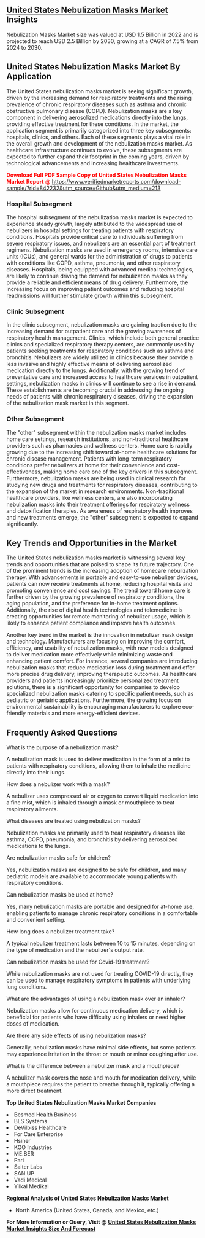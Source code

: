 <h2><a href="https://www.verifiedmarketreports.com/download-sample/?rid=842232&amp;utm_source=Github&amp;utm_medium=213" target="_blank">United States Nebulization Masks Market</a> Insights</h2><p>Nebulization Masks Market size was valued at USD 1.5 Billion in 2022 and is projected to reach USD 2.5 Billion by 2030, growing at a CAGR of 7.5% from 2024 to 2030.</p><p><h2>United States Nebulization Masks Market By Application</h2><p>The United States nebulization masks market is seeing significant growth, driven by the increasing demand for respiratory treatments and the rising prevalence of chronic respiratory diseases such as asthma and chronic obstructive pulmonary disease (COPD). Nebulization masks are a key component in delivering aerosolized medications directly into the lungs, providing effective treatment for these conditions. In the market, the application segment is primarily categorized into three key subsegments: hospitals, clinics, and others. Each of these segments plays a vital role in the overall growth and development of the nebulization masks market. As healthcare infrastructure continues to evolve, these subsegments are expected to further expand their footprint in the coming years, driven by technological advancements and increasing healthcare investments.<p><span class=""><span style="color: #ff0000;"><strong>Download Full PDF Sample Copy of United States Nebulization Masks Market Report</strong> @ </span><a href="https://www.verifiedmarketreports.com/download-sample/?rid=842232&amp;utm_source=Github&amp;utm_medium=213" target="_blank">https://www.verifiedmarketreports.com/download-sample/?rid=842232&amp;utm_source=Github&amp;utm_medium=213</a></span></p></p><h3>Hospital Subsegment</h3><p>The hospital subsegment of the nebulization masks market is expected to experience steady growth, largely attributed to the widespread use of nebulizers in hospital settings for treating patients with respiratory conditions. Hospitals provide critical care to individuals suffering from severe respiratory issues, and nebulizers are an essential part of treatment regimens. Nebulization masks are used in emergency rooms, intensive care units (ICUs), and general wards for the administration of drugs to patients with conditions like COPD, asthma, pneumonia, and other respiratory diseases. Hospitals, being equipped with advanced medical technologies, are likely to continue driving the demand for nebulization masks as they provide a reliable and efficient means of drug delivery. Furthermore, the increasing focus on improving patient outcomes and reducing hospital readmissions will further stimulate growth within this subsegment.<h3>Clinic Subsegment</h3><p>In the clinic subsegment, nebulization masks are gaining traction due to the increasing demand for outpatient care and the growing awareness of respiratory health management. Clinics, which include both general practice clinics and specialized respiratory therapy centers, are commonly used by patients seeking treatments for respiratory conditions such as asthma and bronchitis. Nebulizers are widely utilized in clinics because they provide a less invasive and highly effective means of delivering aerosolized medication directly to the lungs. Additionally, with the growing trend of preventative care and increased access to healthcare services in outpatient settings, nebulization masks in clinics will continue to see a rise in demand. These establishments are becoming crucial in addressing the ongoing needs of patients with chronic respiratory diseases, driving the expansion of the nebulization mask market in this segment.<h3>Other Subsegment</h3><p>The "other" subsegment within the nebulization masks market includes home care settings, research institutions, and non-traditional healthcare providers such as pharmacies and wellness centers. Home care is rapidly growing due to the increasing shift toward at-home healthcare solutions for chronic disease management. Patients with long-term respiratory conditions prefer nebulizers at home for their convenience and cost-effectiveness, making home care one of the key drivers in this subsegment. Furthermore, nebulization masks are being used in clinical research for studying new drugs and treatments for respiratory diseases, contributing to the expansion of the market in research environments. Non-traditional healthcare providers, like wellness centers, are also incorporating nebulization masks into their treatment offerings for respiratory wellness and detoxification therapies. As awareness of respiratory health improves and new treatments emerge, the "other" subsegment is expected to expand significantly.<h2>Key Trends and Opportunities in the Market</h2><p>The United States nebulization masks market is witnessing several key trends and opportunities that are poised to shape its future trajectory. One of the prominent trends is the increasing adoption of homecare nebulization therapy. With advancements in portable and easy-to-use nebulizer devices, patients can now receive treatments at home, reducing hospital visits and promoting convenience and cost savings. The trend toward home care is further driven by the growing prevalence of respiratory conditions, the aging population, and the preference for in-home treatment options. Additionally, the rise of digital health technologies and telemedicine is creating opportunities for remote monitoring of nebulizer usage, which is likely to enhance patient compliance and improve health outcomes.<p>Another key trend in the market is the innovation in nebulizer mask design and technology. Manufacturers are focusing on improving the comfort, efficiency, and usability of nebulization masks, with new models designed to deliver medication more effectively while minimizing waste and enhancing patient comfort. For instance, several companies are introducing nebulization masks that reduce medication loss during treatment and offer more precise drug delivery, improving therapeutic outcomes. As healthcare providers and patients increasingly prioritize personalized treatment solutions, there is a significant opportunity for companies to develop specialized nebulization masks catering to specific patient needs, such as pediatric or geriatric applications. Furthermore, the growing focus on environmental sustainability is encouraging manufacturers to explore eco-friendly materials and more energy-efficient devices.<h2>Frequently Asked Questions</h2><p>What is the purpose of a nebulization mask?</p><p>A nebulization mask is used to deliver medication in the form of a mist to patients with respiratory conditions, allowing them to inhale the medicine directly into their lungs.</p><p>How does a nebulizer work with a mask?</p><p>A nebulizer uses compressed air or oxygen to convert liquid medication into a fine mist, which is inhaled through a mask or mouthpiece to treat respiratory ailments.</p><p>What diseases are treated using nebulization masks?</p><p>Nebulization masks are primarily used to treat respiratory diseases like asthma, COPD, pneumonia, and bronchitis by delivering aerosolized medications to the lungs.</p><p>Are nebulization masks safe for children?</p><p>Yes, nebulization masks are designed to be safe for children, and many pediatric models are available to accommodate young patients with respiratory conditions.</p><p>Can nebulization masks be used at home?</p><p>Yes, many nebulization masks are portable and designed for at-home use, enabling patients to manage chronic respiratory conditions in a comfortable and convenient setting.</p><p>How long does a nebulizer treatment take?</p><p>A typical nebulizer treatment lasts between 10 to 15 minutes, depending on the type of medication and the nebulizer's output rate.</p><p>Can nebulization masks be used for Covid-19 treatment?</p><p>While nebulization masks are not used for treating COVID-19 directly, they can be used to manage respiratory symptoms in patients with underlying lung conditions.</p><p>What are the advantages of using a nebulization mask over an inhaler?</p><p>Nebulization masks allow for continuous medication delivery, which is beneficial for patients who have difficulty using inhalers or need higher doses of medication.</p><p>Are there any side effects of using nebulization masks?</p><p>Generally, nebulization masks have minimal side effects, but some patients may experience irritation in the throat or mouth or minor coughing after use.</p><p>What is the difference between a nebulizer mask and a mouthpiece?</p><p>A nebulizer mask covers the nose and mouth for medication delivery, while a mouthpiece requires the patient to breathe through it, typically offering a more direct treatment.</p></p><p><strong>Top United States Nebulization Masks Market Companies</strong></p><div data-test-id=""><p><li>Besmed Health Business</li><li> BLS Systems</li><li> DeVilbiss Healthcare</li><li> For Care Enterprise</li><li> Hsiner</li><li> KOO Industries</li><li> ME.BER</li><li> Pari</li><li> Salter Labs</li><li> SAN UP</li><li> Vadi Medical</li><li> Yilkal Medikal</li></p><div><strong>Regional Analysis of&nbsp;United States Nebulization Masks Market</strong></div><ul><li dir="ltr"><p dir="ltr">North America&nbsp;(United States, Canada, and Mexico, etc.)</p></li></ul><p><strong>For More Information or Query, Visit @&nbsp;</strong><strong><a href="https://www.verifiedmarketreports.com/product/nebulization-masks-market/?utm_source=Github&amp;utm_medium=213" target="_blank">United States Nebulization Masks Market Insights Size And Forecast</a></strong></p></div>
